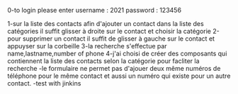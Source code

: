0-to login please enter username : 2021
password : 123456

1-sur la liste des contacts afin d'ajouter un contact dans la liste des catégories
il suffit glisser à droite sur le contact et choisir la catégorie
2-pour supprimer un contact il suffit de glisser à gauche sur le contact et appuyser sur la corbeille
3-la recherche s'effectue par name,lastname,number of phone
4-j'ai choisi de créer des composants qui contiennent la liste des contacts selon la catégorie pour facliter la recherche
-le formulaire ne permet pas d'ajouer deux même numéros de téléphone pour le même contact et aussi un numéro qui existe pour un autre contact.
-test with jinkins
